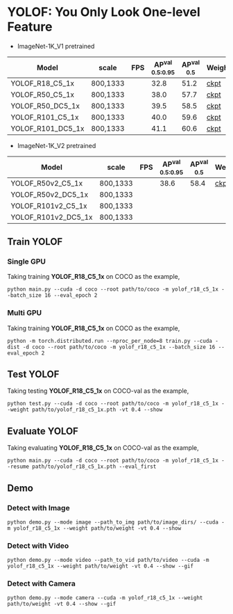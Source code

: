 # YOLOF: You Only Look One-level Feature

- ImageNet-1K_V1 pretrained

| Model             |  scale     |  FPS  | AP<sup>val<br>0.5:0.95 | AP<sup>val<br>0.5 | Weight | Logs  |
| ----------------- | ---------- | ----- | ---------------------- |  ---------------  | ------ | ----- |
| YOLOF_R18_C5_1x   |  800,1333  |       |          32.8          |       51.2        | [ckpt](https://github.com/yjh0410/ODLab/releases/download/detection_weights/yolof_r18_c5_1x_coco.pth) | [log](https://github.com/yjh0410/ODLab/releases/download/detection_weights/YOLOF-R18-C5-1x.txt) |
| YOLOF_R50_C5_1x   |  800,1333  |       |          38.0          |       57.7        | [ckpt](https://github.com/yjh0410/ODLab/releases/download/detection_weights/yolof_r50_c5_1x_coco.pth) | [log](https://github.com/yjh0410/ODLab/releases/download/detection_weights/YOLOF-R50-C5-1x.txt) |
| YOLOF_R50_DC5_1x  |  800,1333  |       |          39.5          |       58.5        | [ckpt](https://github.com/yjh0410/ODLab/releases/download/detection_weights/yolof_r50_dc5_1x_coco.pth) | [log](https://github.com/yjh0410/ODLab/releases/download/detection_weights/YOLOF-R50-DC5-1x.txt) |
| YOLOF_R101_C5_1x  |  800,1333  |       |          40.0          |       59.6        | [ckpt](https://github.com/yjh0410/ODLab/releases/download/detection_weights/yolof_r101_c5_1x_coco.pth) | [log](https://github.com/yjh0410/ODLab/releases/download/detection_weights/YOLOF-R101-C5-1x.txt) |
| YOLOF_R101_DC5_1x |  800,1333  |       |          41.1          |       60.6        | [ckpt](https://github.com/yjh0410/ODLab/releases/download/detection_weights/yolof_r101_dc5_1x_coco.pth) | [log](https://github.com/yjh0410/ODLab/releases/download/detection_weights/YOLOF-R101-DC5-1x.txt) |

- ImageNet-1K_V2 pretrained

| Model               |  scale     |  FPS  | AP<sup>val<br>0.5:0.95 | AP<sup>val<br>0.5 | Weight | Logs  |
| ------------------- | ---------- | ----- | ---------------------- |  ---------------  | ------ | ----- |
| YOLOF_R50v2_C5_1x   |  800,1333  |       |        38.6            |        58.4       | [ckpt](https://github.com/yjh0410/ODLab/releases/download/detection_weights/yolof_r50v2_c5_1x_coco.pth) | [log](https://github.com/yjh0410/ODLab/releases/download/detection_weights/YOLOF-R50v2-C5-1x.txt) |
| YOLOF_R50v2_DC5_1x  |  800,1333  |       |                        |                   |  |  |
| YOLOF_R101v2_C5_1x  |  800,1333  |       |                        |                   |  |  |
| YOLOF_R101v2_DC5_1x |  800,1333  |       |                        |                   |  |  |

## Train YOLOF
### Single GPU
Taking training **YOLOF_R18_C5_1x** on COCO as the example,
```Shell
python main.py --cuda -d coco --root path/to/coco -m yolof_r18_c5_1x --batch_size 16 --eval_epoch 2
```

### Multi GPU
Taking training **YOLOF_R18_C5_1x** on COCO as the example,
```Shell
python -m torch.distributed.run --nproc_per_node=8 train.py --cuda -dist -d coco --root path/to/coco -m yolof_r18_c5_1x --batch_size 16 --eval_epoch 2 
```

## Test YOLOF
Taking testing **YOLOF_R18_C5_1x** on COCO-val as the example,
```Shell
python test.py --cuda -d coco --root path/to/coco -m yolof_r18_c5_1x --weight path/to/yolof_r18_c5_1x.pth -vt 0.4 --show 
```

## Evaluate YOLOF
Taking evaluating **YOLOF_R18_C5_1x** on COCO-val as the example,
```Shell
python main.py --cuda -d coco --root path/to/coco -m yolof_r18_c5_1x --resume path/to/yolof_r18_c5_1x.pth --eval_first
```

## Demo
### Detect with Image
```Shell
python demo.py --mode image --path_to_img path/to/image_dirs/ --cuda -m yolof_r18_c5_1x --weight path/to/weight -vt 0.4 --show
```

### Detect with Video
```Shell
python demo.py --mode video --path_to_vid path/to/video --cuda -m yolof_r18_c5_1x --weight path/to/weight -vt 0.4 --show --gif
```

### Detect with Camera
```Shell
python demo.py --mode camera --cuda -m yolof_r18_c5_1x --weight path/to/weight -vt 0.4 --show --gif
```